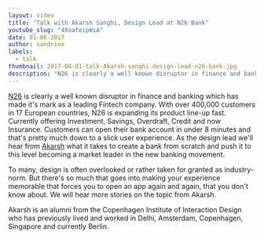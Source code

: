 ```yaml
---
layout: video
title: "Talk with Akarsh Sanghi, Design Lead at N26 Bank"
youtube_slug: "4XoafeipWiA"
date: 01-08-2017
author: sandrine
labels:
  - talk
thumbnail: 2017-08-01-talk-Akarsh-sanghi-design-lead-n26-bank.jpg
description: "N26 is clearly a well known disruptor in finance and banking which has made it's mark as a leading Fintech company. As the design lead we'll hear from Akarsh Sanghi what it takes to create a bank from scratch."
---
```


[N26](https://next.n26.com/en-fr/) is clearly a well known disruptor in finance and banking which has made it's mark as a leading Fintech company. With over 400,000 customers in 17 European countries, N26 is expanding its product line-up fast. Currently offering Investment, Savings, Overdraft, Credit and now Insurance. Customers can open their bank account in under 8 minutes and that's pretty much down to a slick user experience. As the design lead we'll hear from [Akarsh](https://www.linkedin.com/in/akarshsanghi) what it takes to create a bank from scratch and push it to this level becoming a market leader in the new banking movement.

To many, design is often overlooked or rather taken for granted as industry-norm. But there's so much that goes into making your experience memorable that forces you to open an app again and again, that you don't know about. We will hear more stories on the topic from Akarsh.

Akarsh is an alumni from the Copenhagen Institute of Interaction Design who has previously lived and worked in Delhi, Amsterdam, Copenhagen, Singapore and currently Berlin.
